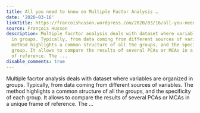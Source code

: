 ```yaml
---
title: All you need to know on Multiple Factor Analysis …
date: '2020-03-16'
linkTitle: https://francoishusson.wordpress.com/2020/03/16/all-you-need-to-know-on-multiple-factor-analysis/
source: François Husson
description: Multiple facrtor analysis deals with dataset where variables are organized
  in groups. Typically, from data coming from different sources of variables. The
  method highlights a common structure of all the groups, and the specificity of each
  group. It allows to compare the results of several PCAs or MCAs in a unique frame
  of reference. The ...
disable_comments: true
---
```

Multiple facrtor analysis deals with dataset where variables are organized in groups. Typically, from data coming from different sources of variables. The method highlights a common structure of all the groups, and the specificity of each group. It allows to compare the results of several PCAs or MCAs in a unique frame of reference. The ...